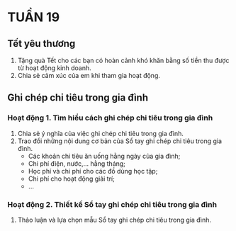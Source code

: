 # TUẦN 19

## Tết yêu thương
1. Tặng quà Tết cho các bạn có hoàn cảnh khó khăn bằng số tiền thu được từ hoạt động kinh doanh.
2. Chia sẻ cảm xúc của em khi tham gia hoạt động.

## Ghi chép chi tiêu trong gia đình
### Hoạt động 1. Tìm hiểu cách ghi chép chi tiêu trong gia đình
1. Chia sẻ ý nghĩa của việc ghi chép chi tiêu trong gia đình.
2. Trao đổi những nội dung cơ bản của Sổ tay ghi chép chi tiêu trong gia đình.
    - Các khoản chi tiêu ăn uống hằng ngày của gia đình;
    - Chi phí điện, nước,... hằng tháng;
    - Học phí và chi phí cho các đồ dùng học tập;
    - Chi phí cho hoạt động giải trí;
    - ...

### Hoạt động 2. Thiết kế Sổ tay ghi chép chi tiêu trong gia đình
1. Thảo luận và lựa chọn mẫu Sổ tay ghi chép chi tiêu trong gia đình.
